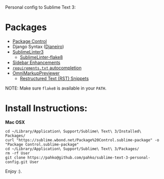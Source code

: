 Personal config to Sublime Text 3:

# Packages

* [Package Control](https://sublime.wbond.net)
* Django Syntax ([Djaneiro](https://github.com/squ1b3r/Djaneiro))
* [SublimeLinter3](https://github.com/SublimeLinter/SublimeLinter3)
    * [SublimeLinter-flake8](https://github.com/SublimeLinter/SublimeLinter-flake8)
* [Sidebar Enhancements](https://github.com/titoBouzout/SideBarEnhancements)
* [`requirements.txt` autocompletion](https://github.com/wuub/requirementstxt)
* [OmniMarkupPreviewer](http://theo.im/OmniMarkupPreviewer/)
    * [Restructured Text (RST) Snippets](https://github.com/mgaitan/sublime-rst-completion)

NOTE:
Make sure `flake8` is available in your `PATH`.

# Install Instructions:

**Mac OSX**

    cd ~/Library/Application\ Support/Sublime\ Text\ 3/Installed\ Packages/
    curl "https://sublime.wbond.net/Package%20Control.sublime-package" -o "Package Control.sublime-package"
    cd ~/Library/Application\ Support/Sublime\ Text\ 3/Packages/
    rm -rf User
    git clone https://pahko@github.com/pahko/sublime-text-3-personal-config.git User

Enjoy :).
